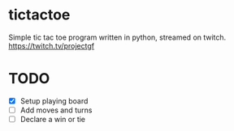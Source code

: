 # tictactoe
Simple tic tac toe program written in python, streamed on twitch. https://twitch.tv/projectgf

# TODO
- [x] Setup playing board
- [ ] Add moves and turns
- [ ] Declare a win or tie 
